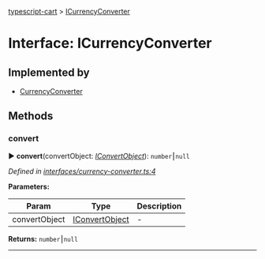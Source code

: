 [typescript-cart](../README.md) > [ICurrencyConverter](../interfaces/icurrencyconverter.md)



# Interface: ICurrencyConverter

## Implemented by

* [CurrencyConverter](../classes/currencyconverter.md)


## Methods
<a id="convert"></a>

###  convert

► **convert**(convertObject: *[IConvertObject](iconvertobject.md)*): `number`⎮`null`



*Defined in [interfaces/currency-converter.ts:4](https://github.com/FlareMind/typescript-cart/blob/0489372/src/interfaces/currency-converter.ts#L4)*



**Parameters:**

| Param | Type | Description |
| ------ | ------ | ------ |
| convertObject | [IConvertObject](iconvertobject.md)   |  - |





**Returns:** `number`⎮`null`





___


